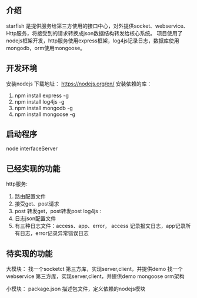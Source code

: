 ## 介绍
starfish 是提供服务给第三方使用的接口中心，对外提供socket、webservice、Http服务，将接受到的请求转换成json数据结构转发给核心系统。
项目使用了nodejs框架开发，http服务使用express框架，log4js记录日志，数据库使用mongodb，orm使用mongoose。

## 开发环境
安装nodejs 下载地址： https://nodejs.org/en/
安装依赖的库：
1.  npm install express -g
2.  npm install log4js -g
3.  npm install mongodb -g
4. 	npm install mongoose -g

## 启动程序
node interfaceServer

## 已经实现的功能
http服务:
1. 路由配置文件
1. 接受get、post请求
2. post 转发get，post转发post
log4js :
1. 日志json配置文件
2. 有三种日志文件：access、app、error， access 记录报文日志，app记录所有日志，error记录异常错误日志


## 待实现的功能
大模块：
找一个socketct 第三方库，实现server,client，并提供demo
找一个webservice 第三方库，实现server,client，并提供demo
mongoose orm架构

小模块：
package.json 描述包文件，定义依赖的nodejs模块


